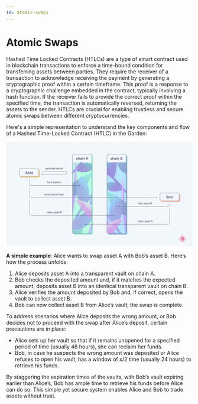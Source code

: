 ```yaml
---
id: atomic-swaps
---
```


# Atomic Swaps

Hashed Time Locked Contracts (HTLCs) are a type of smart contract used in blockchain transactions to enforce a time-bound condition for transferring assets between parties. They require the receiver of a transaction to acknowledge receiving the payment by generating a cryptographic proof within a certain timeframe. This proof is a response to a cryptographic challenge embedded in the contract, typically involving a hash function. If the receiver fails to provide the correct proof within the specified time, the transaction is automatically reversed, returning the assets to the sender. HTLCs are crucial for enabling trustless and secure atomic swaps between different cryptocurrencies.

Here's a simple representation to understand the key components and flow of a Hashed Time-Locked Contract (HTLC) in the Garden:

![HTLC](../../images/Atomic_Swap.png)

**A simple example**: Alice wants to swap asset A with Bob’s asset B. Here’s how the process unfolds:

1. Alice deposits asset A into a transparent vault on chain A.
2. Bob checks the deposited amount and, if it matches the expected amount, deposits asset B into an identical transparent vault on chain B.
3. Alice verifies the amount deposited by Bob and, if correct, opens the vault to collect asset B.
4. Bob can now collect asset B from Alice’s vault; the swap is complete.

To address scenarios where Alice deposits the wrong amount, or Bob decides not to proceed with the swap after Alice’s deposit, certain precautions are in place:

- Alice sets up her vault so that if it remains unopened for a specified period of time (usually 48 hours), she can reclaim her funds.
- Bob, in case he suspects the wrong amount was deposited or Alice refuses to open his vault, has a window of _x_/2 time (usually 24 hours) to retrieve his funds.

By staggering the expiration times of the vaults, with Bob’s vault expiring earlier than Alice’s, Bob has ample time to retrieve his funds before Alice can do so. This simple yet secure system enables Alice and Bob to trade assets without trust.
